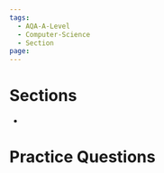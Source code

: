 ```yaml
---
tags:
  - AQA-A-Level
  - Computer-Science
  - Section
page:
---
```

# Sections
- 

# Practice Questions